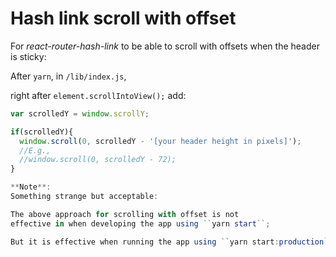 # Hash link scroll with offset

For *react-router-hash-link* to be able to scroll with offsets when the header is sticky:

After ``yarn``, in ``/lib/index.js``, 

right after ``element.scrollIntoView();`` add:

```javascript
var scrolledY = window.scrollY;

if(scrolledY){
  window.scroll(0, scrolledY - '[your header height in pixels]');
  //E.g.,  
  //window.scroll(0, scrolledY - 72);
}

**Note**:
Something strange but acceptable:

The above approach for scrolling with offset is not 
effective in when developing the app using ``yarn start``;

But it is effective when running the app using ``yarn start:production``.
```
